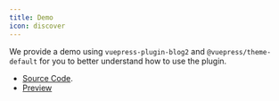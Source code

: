 ```yaml
---
title: Demo
icon: discover
---
```


We provide a demo using `vuepress-plugin-blog2` and `@vuepress/theme-default` for you to better understand how to use the plugin.

- [Source Code](https://github.com/vuepress-theme-hope/vuepress-theme-hope/tree/main/demo/blog2/).
- [Preview](https://plugin-blog2-demo.vuejs.press)
